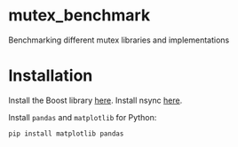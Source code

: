 # mutex_benchmark
Benchmarking different mutex libraries and implementations

# Installation
Install the Boost library [here](https://www.boost.org/doc/libs/1_53_0/doc/html/bbv2/installation.html).
Install nsync [here](https://github.com/google/nsync).

Install `pandas` and `matplotlib` for Python:
```
pip install matplotlib pandas
```